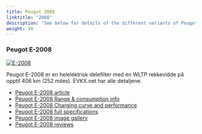 ```yaml
---
title: Peugot 2008
linktitle: "2008"
description: "See below for details of the different variants of Peugot 2008"
weight: 30
---
```

### Peugot E-2008

<a href="e-2008/"><img src="https://media.evkx.net/multimedia/models/peugot/2008/e-2008/main_1_st.jpg" class="img-fluid" alt="E-2008" ></a>

Peugot E-2008 er en helelektrisk delefilter med en WLTP rekkevidde på opptil 406 km (252 miles). EVKX.net har alle detaljene. 

- [Peugot E-2008 article](e-2008/)
- [Peugot E-2008 Range & consumption info](e-2008/rangeandconsumption)
- [Peugot E-2008 Charging curve and performance](e-2008/chargingcurve)
- [Peugot E-2008 full specifications](e-2008/specifications)
- [Peugot E-2008 image gallery](e-2008/gallery)
- [Peugot E-2008 reviews](e-2008/reviews)

